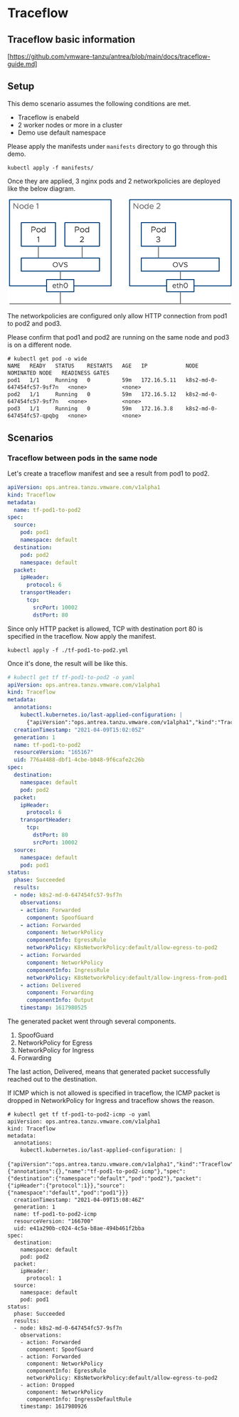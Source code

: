 # Traceflow

## Traceflow basic information

[https://github.com/vmware-tanzu/antrea/blob/main/docs/traceflow-guide.md]

## Setup

This demo scenario assumes the following conditions are met.

- Traceflow is enabeld
- 2 worker nodes or more in a cluster
- Demo use default namespace

Please apply the manifests under `manifests` directory to go through this demo.

```shell
kubectl apply -f manifests/
```

Once they are applied, 3 nginx pods and 2 networkpolicies are deployed like the below diagram.

![demo topology](assets/2021-04-09-23-36-55.png)

The networkpolicies are configured only allow HTTP connection from pod1 to pod2 and pod3.

Please confirm that pod1 and pod2 are running on the same node and pod3 is on a different node.

```text
# kubectl get pod -o wide
NAME   READY   STATUS    RESTARTS   AGE   IP            NODE                         NOMINATED NODE   READINESS GATES
pod1   1/1     Running   0          59m   172.16.5.11   k8s2-md-0-647454fc57-9sf7n   <none>           <none>
pod2   1/1     Running   0          59m   172.16.5.12   k8s2-md-0-647454fc57-9sf7n   <none>           <none>
pod3   1/1     Running   0          59m   172.16.3.8    k8s2-md-0-647454fc57-qpqbg   <none>           <none>
```

## Scenarios

### Traceflow between pods in the same node

Let's create a traceflow manifest and see a result from pod1 to pod2.

```yaml
apiVersion: ops.antrea.tanzu.vmware.com/v1alpha1
kind: Traceflow
metadata:
  name: tf-pod1-to-pod2
spec:
  source:    
    pod: pod1
    namespace: default    
  destination:
    pod: pod2
    namespace: default
  packet:
    ipHeader:
      protocol: 6
    transportHeader:
      tcp:
        srcPort: 10002
        dstPort: 80
```

Since only HTTP packet is allowed, TCP with destination port 80 is specified in the traceflow.
Now apply the manifest.

```text
kubectl apply -f ./tf-pod1-to-pod2.yml
```

Once it's done, the result will be like this.

```yaml
# kubectl get tf tf-pod1-to-pod2 -o yaml
apiVersion: ops.antrea.tanzu.vmware.com/v1alpha1
kind: Traceflow
metadata:
  annotations:
    kubectl.kubernetes.io/last-applied-configuration: |
      {"apiVersion":"ops.antrea.tanzu.vmware.com/v1alpha1","kind":"Traceflow","metadata":{"annotations":{},"name":"tf-pod1-to-pod2"},"spec":{"destination":{"namespace":"default","pod":"pod2"},"packet":{"ipHeader":{"protocol":6},"transportHeader":{"tcp":{"dstPort":80,"srcPort":10002}}},"source":{"namespace":"default","pod":"pod1"}}}
  creationTimestamp: "2021-04-09T15:02:05Z"
  generation: 1
  name: tf-pod1-to-pod2
  resourceVersion: "165167"
  uid: 776a4488-dbf1-4cbe-b048-9f6cafe2c26b
spec:
  destination:
    namespace: default
    pod: pod2
  packet:
    ipHeader:
      protocol: 6
    transportHeader:
      tcp:
        dstPort: 80
        srcPort: 10002
  source:
    namespace: default
    pod: pod1
status:
  phase: Succeeded
  results:
  - node: k8s2-md-0-647454fc57-9sf7n
    observations:
    - action: Forwarded
      component: SpoofGuard
    - action: Forwarded
      component: NetworkPolicy
      componentInfo: EgressRule
      networkPolicy: K8sNetworkPolicy:default/allow-egress-to-pod2
    - action: Forwarded
      component: NetworkPolicy
      componentInfo: IngressRule
      networkPolicy: K8sNetworkPolicy:default/allow-ingress-from-pod1
    - action: Delivered
      component: Forwarding
      componentInfo: Output
    timestamp: 1617980525
```

The generated packet went through several components.

1. SpoofGuard
2. NetworkPolicy for Egress
3. NetworkPolicy for Ingress
4. Forwarding

The last action, Delivered, means that generated packet successfully reached out to the destination.

If ICMP which is not allowed is specified in traceflow, the ICMP packet is dropped in NetworkPolicy for Ingress and traceflow shows the reason.

```text
# kubectl get tf tf-pod1-to-pod2-icmp -o yaml
apiVersion: ops.antrea.tanzu.vmware.com/v1alpha1
kind: Traceflow
metadata:
  annotations:
    kubectl.kubernetes.io/last-applied-configuration: |
      {"apiVersion":"ops.antrea.tanzu.vmware.com/v1alpha1","kind":"Traceflow","metadata":{"annotations":{},"name":"tf-pod1-to-pod2-icmp"},"spec":{"destination":{"namespace":"default","pod":"pod2"},"packet":{"ipHeader":{"protocol":1}},"source":{"namespace":"default","pod":"pod1"}}}
  creationTimestamp: "2021-04-09T15:08:46Z"
  generation: 1
  name: tf-pod1-to-pod2-icmp
  resourceVersion: "166700"
  uid: e41a290b-c024-4c5a-b8ae-494b461f2bba
spec:
  destination:
    namespace: default
    pod: pod2
  packet:
    ipHeader:
      protocol: 1
  source:
    namespace: default
    pod: pod1
status:
  phase: Succeeded
  results:
  - node: k8s2-md-0-647454fc57-9sf7n
    observations:
    - action: Forwarded
      component: SpoofGuard
    - action: Forwarded
      component: NetworkPolicy
      componentInfo: EgressRule
      networkPolicy: K8sNetworkPolicy:default/allow-egress-to-pod2
    - action: Dropped
      component: NetworkPolicy
      componentInfo: IngressDefaultRule
    timestamp: 1617980926
```
